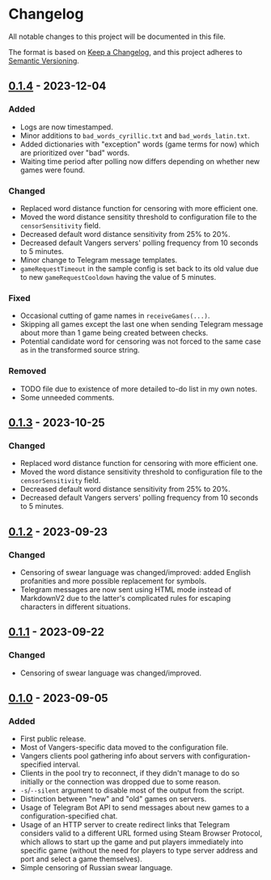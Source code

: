# Changelog

All notable changes to this project will be documented in this file.

The format is based on [Keep a Changelog](https://keepachangelog.com/en/1.0.0/),
and this project adheres to [Semantic Versioning](https://semver.org/spec/v2.0.0.html).

## [0.1.4] - 2023-12-04

### Added

- Logs are now timestamped.
- Minor additions to `bad_words_cyrillic.txt` and `bad_words_latin.txt`.
- Added dictionaries with "exception" words (game terms for now) which are prioritized over "bad" words.
- Waiting time period after polling now differs depending on whether new games were found.

### Changed

- Replaced word distance function for censoring with more efficient one.
- Moved the word distance sensitity threshold to configuration file to the `censorSensitivity` field.
- Decreased default word distance sensitivity from 25% to 20%.
- Decreased default Vangers servers' polling frequency from 10 seconds to 5 minutes.
- Minor change to Telegram message templates.
- `gameRequestTimeout` in the sample config is set back to its old value due to new `gameRequestCooldown` having the value of 5 minutes.

### Fixed

- Occasional cutting of game names in `receiveGames(...)`.
- Skipping all games except the last one when sending Telegram message about more than 1 game being created between checks.
- Potential candidate word for censoring was not forced to the same case as in the transformed source string.

### Removed

- TODO file due to existence of more detailed to-do list in my own notes.
- Some unneeded comments.

## [0.1.3] - 2023-10-25

### Changed

- Replaced word distance function for censoring with more efficient one.
- Moved the word distance sensitivity threshold to configuration file to the `censorSensitivity` field.
- Decreased default word distance sensitivity from 25% to 20%.
- Decreased default Vangers servers' polling frequency from 10 seconds to 5 minutes.

## [0.1.2] - 2023-09-23

### Changed

- Censoring of swear language was changed/improved: added English profanities and more possible replacement for symbols.
- Telegram messages are now sent using HTML mode instead of MarkdownV2 due to the latter's complicated rules for escaping characters in different situations.

## [0.1.1] - 2023-09-22

### Changed

- Censoring of swear language was changed/improved.

## [0.1.0] - 2023-09-05

### Added

- First public release.
- Most of Vangers-specific data moved to the configuration file.
- Vangers clients pool gathering info about servers with configuration-specified interval.
- Clients in the pool try to reconnect, if they didn't manage to do so initially or the connection was dropped due to some reason.
- `-s`/`--silent` argument to disable most of the output from the script.
- Distinction between "new" and "old" games on servers.
- Usage of Telegram Bot API to send messages about new games to a configuration-specified chat.
- Usage of an HTTP server to create redirect links that Telegram considers valid to a different URL formed using Steam Browser Protocol, which allows to start up the game and put players immediately into specific game (without the need for players to type server address and port and select a game themselves).
- Simple censoring of Russian swear language.

[0.1.4]: https://github.com/Aidoneus/Membrane/releases/tag/v0.1.4
[0.1.3]: https://github.com/Aidoneus/Membrane/releases/tag/v0.1.3
[0.1.2]: https://github.com/Aidoneus/Membrane/releases/tag/v0.1.2
[0.1.1]: https://github.com/Aidoneus/Membrane/releases/tag/v0.1.1
[0.1.0]: https://github.com/Aidoneus/Membrane/releases/tag/v0.1.0
